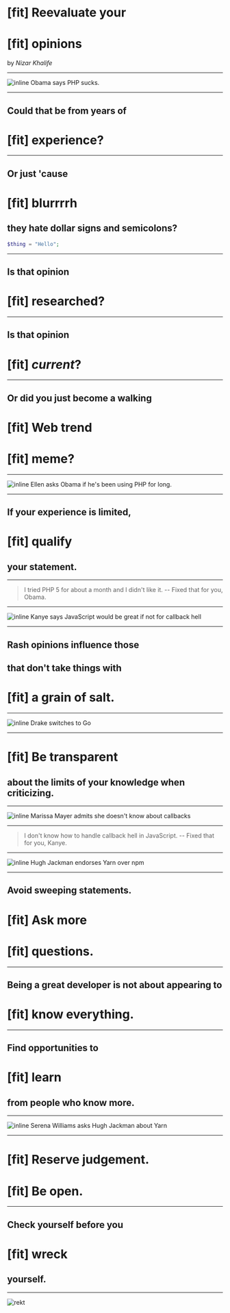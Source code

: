 [fit] Reevaluate your
=====================
[fit] opinions
==============

by _Nizar Khalife_


---


![inline Obama says PHP sucks.](images/obama.png)


---


Could that be from years of
---------------------------
[fit] experience?
=================


---


Or just 'cause
--------------
[fit] blurrrrh
==============
they hate dollar signs and semicolons?
--------------------------------------

```php
$thing = "Hello";
```


---


Is that opinion
---------------
[fit] researched?
=================


---


Is that opinion
---------------
[fit] _current_?
================


---


Or did you just become a walking
--------------------------------
[fit] Web trend
===============
[fit] meme?
===========


---


![inline Ellen asks Obama if he's been using PHP for long.](images/ellen.png)


---


If your experience is limited,
------------------------------
[fit] qualify
=============
your statement.
---------------


---


> I tried PHP 5 for about a month and I didn't like it.
-- Fixed that for you, Obama.


---


![inline Kanye says JavaScript would be great if not for callback hell](images/kanye.png)


---


Rash opinions influence those
-----------------------------
that don't take things with
---------------------------
[fit] a grain of salt.
======================


---


![inline Drake switches to Go](images/drake.png)


---


[fit] Be transparent
====================
about the limits of your knowledge when criticizing.
----------------------------------------------------


---


![inline Marissa Mayer admits she doesn't know about callbacks](images/marissa.png)


---


> I don't know how to handle callback hell in JavaScript.
-- Fixed that for you, Kanye.


---


![inline Hugh Jackman endorses Yarn over npm](images/hugeackman.png)


---


Avoid sweeping statements.
--------------------------
[fit] Ask more
==============
[fit] questions.
================


---


Being a great developer is not about appearing to
-------------------------------------------------
[fit] know everything.
======================


---


Find opportunities to
---------------------
[fit] learn
===========
from people who know more.
--------------------------


---


![inline Serena Williams asks Hugh Jackman about Yarn](images/serena.png)


---


[fit] Reserve judgement.
========================
[fit] Be open.
==============


---


Check yourself before you
-------------------------
[fit] wreck
===========
yourself.
---------


---


![rekt](images/rekt.gif)
